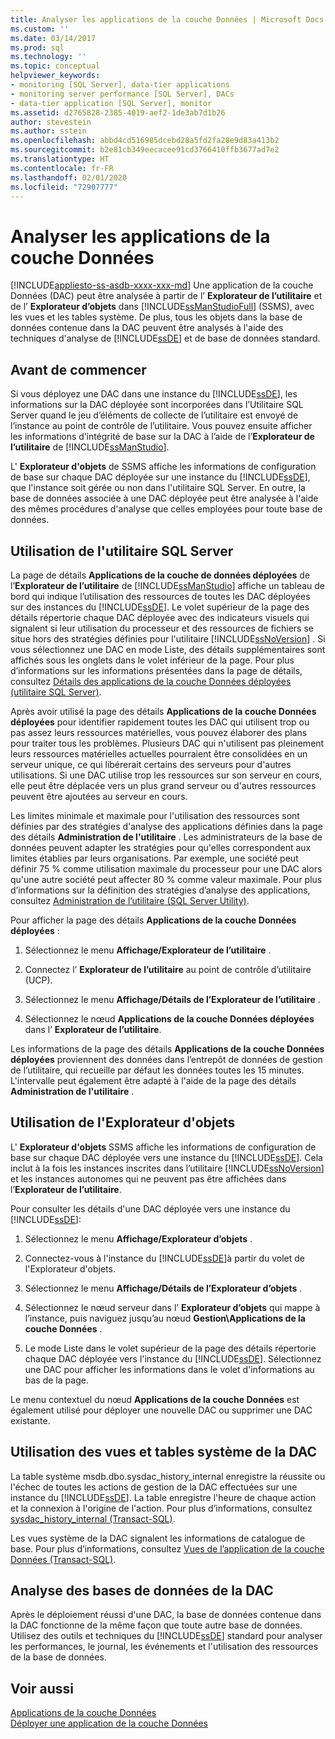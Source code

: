 ```yaml
---
title: Analyser les applications de la couche Données | Microsoft Docs
ms.custom: ''
ms.date: 03/14/2017
ms.prod: sql
ms.technology: ''
ms.topic: conceptual
helpviewer_keywords:
- monitoring [SQL Server], data-tier applications
- monitoring server performance [SQL Server], DACs
- data-tier application [SQL Server], monitor
ms.assetid: d2765828-2385-4019-aef2-1de3ab7d1b26
author: stevestein
ms.author: sstein
ms.openlocfilehash: abbd4cd516985dcebd28a5fd2fa28e9d83a413b2
ms.sourcegitcommit: b2e81cb349eecacee91cd3766410ffb3677ad7e2
ms.translationtype: HT
ms.contentlocale: fr-FR
ms.lasthandoff: 02/01/2020
ms.locfileid: "72907777"
---
```

# <a name="monitor-data-tier-applications"></a>Analyser les applications de la couche Données
[!INCLUDE[appliesto-ss-asdb-xxxx-xxx-md](../../includes/appliesto-ss-asdb-xxxx-xxx-md.md)]
  Une application de la couche Données (DAC) peut être analysée à partir de l’ **Explorateur de l’utilitaire** et de l’ **Explorateur d’objets** dans [!INCLUDE[ssManStudioFull](../../includes/ssmanstudiofull-md.md)] (SSMS), avec les vues et les tables système. De plus, tous les objets dans la base de données contenue dans la DAC peuvent être analysés à l'aide des techniques d'analyse de [!INCLUDE[ssDE](../../includes/ssde-md.md)] et de base de données standard.  
  
## <a name="before-you-begin"></a>Avant de commencer  
 Si vous déployez une DAC dans une instance du [!INCLUDE[ssDE](../../includes/ssde-md.md)], les informations sur la DAC déployée sont incorporées dans l’Utilitaire SQL Server quand le jeu d’éléments de collecte de l’utilitaire est envoyé de l’instance au point de contrôle de l’utilitaire. Vous pouvez ensuite afficher les informations d’intégrité de base sur la DAC à l’aide de l’**Explorateur de l’utilitaire** de [!INCLUDE[ssManStudio](../../includes/ssmanstudio-md.md)].  
  
 L' **Explorateur d'objets** de SSMS affiche les informations de configuration de base sur chaque DAC déployée sur une instance du [!INCLUDE[ssDE](../../includes/ssde-md.md)], que l'instance soit gérée ou non dans l'utilitaire SQL Server. En outre, la base de données associée à une DAC déployée peut être analysée à l'aide des mêmes procédures d'analyse que celles employées pour toute base de données.  
  
## <a name="using-the-sql-server-utility"></a>Utilisation de l'utilitaire SQL Server  
 La page de détails **Applications de la couche de données déployées** de l’**Explorateur de l’utilitaire** de [!INCLUDE[ssManStudio](../../includes/ssmanstudio-md.md)] affiche un tableau de bord qui indique l’utilisation des ressources de toutes les DAC déployées sur des instances du [!INCLUDE[ssDE](../../includes/ssde-md.md)]. Le volet supérieur de la page des détails répertorie chaque DAC déployée avec des indicateurs visuels qui signalent si leur utilisation du processeur et des ressources de fichiers se situe hors des stratégies définies pour l'utilitaire [!INCLUDE[ssNoVersion](../../includes/ssnoversion-md.md)] . Si vous sélectionnez une DAC en mode Liste, des détails supplémentaires sont affichés sous les onglets dans le volet inférieur de la page. Pour plus d’informations sur les informations présentées dans la page de détails, consultez [Détails des applications de la couche Données déployées &#40;utilitaire SQL Server&#41;](https://msdn.microsoft.com/library/79c41dd9-abcb-434e-9326-00a341d5c867).  
  
 Après avoir utilisé la page des détails **Applications de la couche Données déployées** pour identifier rapidement toutes les DAC qui utilisent trop ou pas assez leurs ressources matérielles, vous pouvez élaborer des plans pour traiter tous les problèmes. Plusieurs DAC qui n'utilisent pas pleinement leurs ressources matérielles actuelles pourraient être consolidées en un serveur unique, ce qui libérerait certains des serveurs pour d'autres utilisations. Si une DAC utilise trop les ressources sur son serveur en cours, elle peut être déplacée vers un plus grand serveur ou d'autres ressources peuvent être ajoutées au serveur en cours.  
  
 Les limites minimale et maximale pour l'utilisation des ressources sont définies par des stratégies d'analyse des applications définies dans la page des détails **Administration de l'utilitaire** . Les administrateurs de la base de données peuvent adapter les stratégies pour qu'elles correspondent aux limites établies par leurs organisations. Par exemple, une société peut définir 75 % comme utilisation maximale du processeur pour une DAC alors qu'une autre société peut affecter 80 % comme valeur maximale. Pour plus d’informations sur la définition des stratégies d’analyse des applications, consultez [Administration de l’utilitaire &#40;SQL Server Utility&#41;](https://msdn.microsoft.com/library/3e5a00c3-8905-40f0-9ddc-d924df9c2f0d).  
  
 Pour afficher la page des détails **Applications de la couche Données déployées** :  
  
1.  Sélectionnez le menu **Affichage/Explorateur de l’utilitaire** .  
  
2.  Connectez l’ **Explorateur de l’utilitaire** au point de contrôle d’utilitaire (UCP).  
  
3.  Sélectionnez le menu **Affichage/Détails de l’Explorateur de l’utilitaire** .  
  
4.  Sélectionnez le nœud **Applications de la couche Données déployées** dans l’ **Explorateur de l’utilitaire**.  

 Les informations de la page des détails **Applications de la couche Données déployées** proviennent des données dans l’entrepôt de données de gestion de l’utilitaire, qui recueille par défaut les données toutes les 15 minutes. L'intervalle peut également être adapté à l'aide de la page des détails **Administration de l'utilitaire** .  
  
## <a name="using-object-explorer"></a>Utilisation de l'Explorateur d'objets  
 L' **Explorateur d'objets** SSMS affiche les informations de configuration de base sur chaque DAC déployée vers une instance du [!INCLUDE[ssDE](../../includes/ssde-md.md)]. Cela inclut à la fois les instances inscrites dans l’utilitaire [!INCLUDE[ssNoVersion](../../includes/ssnoversion-md.md)] et les instances autonomes qui ne peuvent pas être affichées dans l’**Explorateur de l’utilitaire**.  
  
 Pour consulter les détails d'une DAC déployée vers une instance du [!INCLUDE[ssDE](../../includes/ssde-md.md)]:  
  
1.  Sélectionnez le menu **Affichage/Explorateur d’objets** .  
  
2.  Connectez-vous à l'instance du [!INCLUDE[ssDE](../../includes/ssde-md.md)]à partir du volet de l'Explorateur d'objets.  
  
3.  Sélectionnez le menu **Affichage/Détails de l’Explorateur d’objets** .  
  
4.  Sélectionnez le nœud serveur dans l’ **Explorateur d’objets** qui mappe à l’instance, puis naviguez jusqu’au nœud **Gestion\Applications de la couche Données** .  
  
5.  Le mode Liste dans le volet supérieur de la page des détails répertorie chaque DAC déployée vers l'instance du [!INCLUDE[ssDE](../../includes/ssde-md.md)]. Sélectionnez une DAC pour afficher les informations dans le volet d'informations au bas de la page.  
  
 Le menu contextuel du nœud **Applications de la couche Données** est également utilisé pour déployer une nouvelle DAC ou supprimer une DAC existante.  
  
## <a name="using-the-dac-system-views-and-tables"></a>Utilisation des vues et tables système de la DAC  
 La table système msdb.dbo.sysdac_history_internal enregistre la réussite ou l'échec de toutes les actions de gestion de la DAC effectuées sur une instance du [!INCLUDE[ssDE](../../includes/ssde-md.md)]. La table enregistre l'heure de chaque action et la connexion à l'origine de l'action. Pour plus d’informations, consultez [sysdac_history_internal &#40;Transact-SQL&#41;](../../relational-databases/system-tables/data-tier-application-tables-sysdac-history-internal.md).  
  
 Les vues système de la DAC signalent les informations de catalogue de base. Pour plus d’informations, consultez [Vues de l’application de la couche Données &#40;Transact-SQL&#41;](https://msdn.microsoft.com/library/0de01328-d7a6-4677-b7a0-dcd3098c23d4).  
  
## <a name="monitoring-dac-databases"></a>Analyse des bases de données de la DAC  
 Après le déploiement réussi d'une DAC, la base de données contenue dans la DAC fonctionne de la même façon que toute autre base de données. Utilisez des outils et techniques du [!INCLUDE[ssDE](../../includes/ssde-md.md)] standard pour analyser les performances, le journal, les événements et l'utilisation des ressources de la base de données.  
  
## <a name="see-also"></a>Voir aussi  
 [Applications de la couche Données](../../relational-databases/data-tier-applications/data-tier-applications.md)   
 [Déployer une application de la couche Données](../../relational-databases/data-tier-applications/deploy-a-data-tier-application.md)  
  
  
